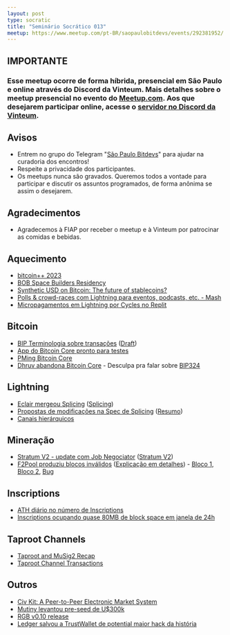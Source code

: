 ```yaml
---
layout: post
type: socratic
title: "Seminário Socrático 013"
meetup: https://www.meetup.com/pt-BR/saopaulobitdevs/events/292381952/
---
```


## IMPORTANTE   

### Esse meetup ocorre de forma híbrida, presencial em São Paulo e online através do Discord da Vinteum.  Mais detalhes sobre o meetup presencial no evento do [Meetup.com](https://www.meetup.com/pt-BR/saopaulobitdevs/events/292753434/). Aos que desejarem participar online, acesse o [servidor no Discord da Vinteum](https://discord.gg/BNxendcNUT).

## Avisos

- Entrem no grupo do Telegram "[São Paulo Bitdevs](https://t.me/joinchat/lHusQ1bV9fUyNDY5)" para ajudar na curadoria dos encontros!
- Respeite a privacidade dos participantes. 
- Os meetups nunca são gravados. Queremos todos a vontade para participar e discutir os assuntos programados, de forma anônima se assim o desejarem.

## Agradecimentos

- Agradecemos à FIAP por receber o meetup e à Vinteum por patrocinar as comidas e bebidas.

## Aquecimento

- [bitcoin++ 2023](https://btcplusplus.dev/talks)
- [BOB Space Builders Residency](https://twitter.com/BOBSpace_BKK/status/1635849327632584706)
- [Synthetic USD on Bitcoin: The future of stablecoins?](https://www.okx.com/learn/synthetic-dollars)
- [Polls & crowd-races com Lightning para eventos, podcasts, etc. - Mash](https://twitter.com/getmash/status/1650823442655059968)
- [Micropagamentos em Lightning por Cycles no Replit](https://twitter.com/Replit/status/1649122581998612481)

## Bitcoin

- [BIP Terminologia sobre transações](https://lists.linuxfoundation.org/pipermail/bitcoin-dev/2023-April/021550.html) ([Draft](https://github.com/Xekyo/bips/pull/1))
- [App do Bitcoin Core pronto para testes](https://bitcoincore.app/)
- [PMing Bitcoin Core](https://twitter.com/moneyball/status/1644007145753698305)
- [Dhruv abandona Bitcoin Core](https://twitter.com/dhruv/status/1648443886858309635) - Desculpa pra falar sobre [BIP324](https://bip324.com/)

## Lightning

- [Eclair mergeou Splicing](https://github.com/ACINQ/eclair/pull/2584) ([Splicing](https://bitcoinops.org/en/topics/splicing/))
- [Propostas de modificações na Spec de Splicing](https://lists.linuxfoundation.org/pipermail/lightning-dev/2023-March/003895.html) ([Resumo](https://bitcoinops.org/en/newsletters/2023/04/12/#splicing-specification-discussions))
- [Canais hierárquicos](https://lists.linuxfoundation.org/pipermail/lightning-dev/2023-March/003886.html)

## Mineração

- [Stratum V2 - update com Job Negociator](https://stratumprotocol.org/blog/stratumv2-jn-announcement/) ([Stratum V2](https://stratumprotocol.org/docs/))
- [F2Pool produziu blocos inválidos](https://twitter.com/provoost/status/1642157884552146945) ([Explicação em detalhes](https://bitcoin.stackexchange.com/questions/117837/how-many-sigops-are-in-the-invalid-block-783426/117838#117838)) - [Bloco 1](https://twitter.com/BitMEXResearch/status/1642151592609607685), [Bloco 2](https://twitter.com/0xB10C/status/1643871608401014785), [Bug](https://twitter.com/0xB10C/status/1645108555177947137)

## Inscriptions

- [ATH diário no número de Inscriptions](https://dune.com/dgtl_assets/bitcoin-ordinals-analysis)
- [Inscriptions ocupando quase 80MB de block space em janela de 24h](https://twitter.com/taproot_signal/status/1643010921810239492)

## Taproot Channels

- [Taproot and MuSig2 Recap](https://ellemouton.com/posts/taproot-prelims/)
- [Taproot Channel Transactions](https://ellemouton.com/posts/taproot-chan-txs/)

## Outros

- [Civ Kit: A Peer-to-Peer Electronic Market System](https://lists.linuxfoundation.org/pipermail/bitcoin-dev/2023-April/021556.html)
- [Mutiny levantou pre-seed de U$300k](https://blog.mutinywallet.com/introducing-mutiny/)
- [RGB v0.10 release](https://lists.linuxfoundation.org/pipermail/bitcoin-dev/2023-April/021554.html)
- [Ledger salvou a TrustWallet de potential maior hack da história](https://blog.ledger.com/Funds-of-every-wallet-created-with-the-Trust-Wallet-browser-extension-could-have-been-stolen/)